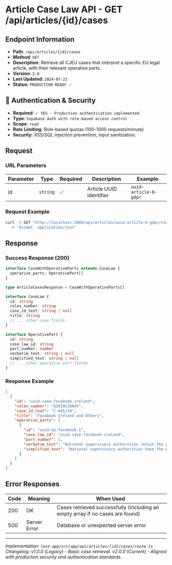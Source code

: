 # Article Case Law API - GET /api/articles/{id}/cases

## Endpoint Information
- **Path**: `/api/articles/{id}/cases`
- **Method**: `GET`
- **Description**: Retrieve all CJEU cases that interpret a specific EU legal article, with their relevant operative parts.
- **Version**: `2.0`
- **Last Updated**: `2024-07-22`
- **Status**: `PRODUCTION READY ✅`

## 🔐 Authentication & Security
- **Required**: `✅ YES - Production authentication implemented`
- **Type**: `Supabase Auth with role-based access control`
- **Scope**: `read`
- **Rate Limiting**: Role-based quotas (100-1000 requests/minute)
- **Security**: XSS/SQL injection prevention, input sanitization.

## Request

### URL Parameters
| Parameter | Type | Required | Description | Example |
|-----------|------|----------|-------------|---------|
| id | `string` | ✅ | Article UUID identifier | `uuid-article-6-gdpr` |

### Request Example
```bash
curl -X GET "http://localhost:3000/api/articles/uuid-article-6-gdpr/cases" \
  -H "Accept: application/json"
```

## Response

### Success Response (200)
```typescript
interface CaseWithOperativeParts extends CaseLaw {
  operative_parts: OperativePart[]
}

type ArticleCasesResponse = CaseWithOperativeParts[]

interface CaseLaw {
  id: string
  celex_number: string
  case_id_text: string | null
  title: string
  // ... other case fields
}

interface OperativePart {
  id: string
  case_law_id: string
  part_number: number
  verbatim_text: string | null
  simplified_text: string | null
  // ... other operative part fields
}
```

### Response Example
```json
[
  {
    "id": "uuid-case-facebook-ireland",
    "celex_number": "62019CJ0645",
    "case_id_text": "C-645/19",
    "title": "Facebook Ireland and Others",
    "operative_parts": [
      {
        "id": "uuid-op-facebook-1",
        "case_law_id": "uuid-case-facebook-ireland",
        "part_number": 1,
        "verbatim_text": "National supervisory authorities retain the power...",
        "simplified_text": "National supervisory authorities have the power to suspend data flows to third countries."
      }
    ]
  }
]
```

## Error Responses

| Code | Meaning | When Used |
|------|---------|-----------|
| 200 | OK | Cases retrieved successfully (including an empty array if no cases are found) |
| 500 | Server Error | Database or unexpected server error |

---

*Implementation: `lexx-app/src/app/api/articles/[id]/cases/route.ts`*
*Changelog: v1.0.0 (Legacy) - Basic case retrieval. v2.0.0 (Current) - Aligned with production security and authentication standards.*